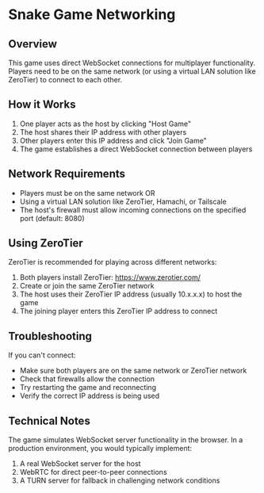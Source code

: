 # Snake Game Networking

## Overview

This game uses direct WebSocket connections for multiplayer functionality. Players need to be on the same network (or using a virtual LAN solution like ZeroTier) to connect to each other.

## How it Works

1. One player acts as the host by clicking "Host Game"
2. The host shares their IP address with other players
3. Other players enter this IP address and click "Join Game"
4. The game establishes a direct WebSocket connection between players

## Network Requirements

- Players must be on the same network OR
- Using a virtual LAN solution like ZeroTier, Hamachi, or Tailscale
- The host's firewall must allow incoming connections on the specified port (default: 8080)

## Using ZeroTier

ZeroTier is recommended for playing across different networks:

1. Both players install ZeroTier: https://www.zerotier.com/
2. Create or join the same ZeroTier network
3. The host uses their ZeroTier IP address (usually 10.x.x.x) to host the game
4. The joining player enters this ZeroTier IP address to connect

## Troubleshooting

If you can't connect:
- Make sure both players are on the same network or ZeroTier network
- Check that firewalls allow the connection
- Try restarting the game and reconnecting
- Verify the correct IP address is being used

## Technical Notes

The game simulates WebSocket server functionality in the browser. In a production environment, you would typically implement:

1. A real WebSocket server for the host
2. WebRTC for direct peer-to-peer connections
3. A TURN server for fallback in challenging network conditions
